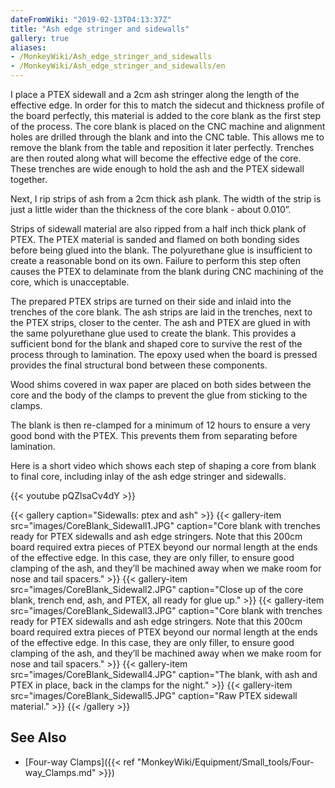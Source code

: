 ```yaml
---
dateFromWiki: "2019-02-13T04:13:37Z"
title: "Ash edge stringer and sidewalls"
gallery: true
aliases:
- /MonkeyWiki/Ash_edge_stringer_and_sidewalls
- /MonkeyWiki/Ash_edge_stringer_and_sidewalls/en
---
```

I place a PTEX sidewall and a 2cm ash stringer along the length of the effective edge. In order for this to match the sidecut and thickness profile of the board perfectly, this material is added to the core blank as the first step of the process. The core blank is placed on the CNC machine and alignment holes are drilled through the blank and into the CNC table. This allows me to remove the blank from the table and reposition it later perfectly. Trenches are then routed along what will become the effective edge of the core. These trenches are wide enough to hold the ash and the PTEX sidewall together.
 
Next, I rip strips of ash from a 2cm thick ash plank. The width of the strip is just a little wider than the thickness of the core blank - about 0.010”. 

Strips of sidewall material are also ripped from a half inch thick plank of PTEX. The PTEX material is sanded and flamed on both bonding sides before being glued into the blank. The polyurethane glue is insufficient to create a reasonable bond on its own. Failure to perform this step often causes the PTEX to delaminate from the blank during CNC machining of the core, which is unacceptable. 

The prepared PTEX strips are turned on their side and inlaid into the trenches of the core blank. The ash strips are laid in the trenches, next to the PTEX strips, closer to the center. The ash and PTEX are glued in with the same polyurethane glue used to create the blank. This provides a sufficient bond for the blank and shaped core to survive the rest of the process through to lamination. The epoxy used when the board is pressed provides the final structural bond between these components.

Wood shims covered in wax paper are placed on both sides between the core and the body of the clamps to prevent the glue from sticking to the clamps. 

The blank is then re-clamped for a minimum of 12 hours to ensure a very good bond with the PTEX. This prevents them from separating before lamination.

Here is a short video which shows each step of shaping a core from blank to final core, including inlay of the ash edge stringer and sidewalls.

{{< youtube pQZlsaCv4dY >}}


{{< gallery  caption="Sidewalls: ptex and ash" >}}
{{< gallery-item src="images/CoreBlank_Sidewall1.JPG" caption="Core blank with trenches ready for PTEX sidewalls and ash edge stringers. Note that this 200cm board required extra pieces of PTEX beyond our normal length at the ends of the effective edge. In this case, they are only filler, to ensure good clamping of the ash, and they’ll be machined away when we make room for nose and tail spacers." >}}
{{< gallery-item src="images/CoreBlank_Sidewall2.JPG" caption="Close up of the core blank, trench end, ash, and PTEX, all ready for glue up." >}}
{{< gallery-item src="images/CoreBlank_Sidewall3.JPG" caption="Core blank with trenches ready for PTEX sidewalls and ash edge stringers. Note that this 200cm board required extra pieces of PTEX beyond our normal length at the ends of the effective edge. In this case, they are only filler, to ensure good clamping of the ash, and they’ll be machined away when we make room for nose and tail spacers." >}}
{{< gallery-item src="images/CoreBlank_Sidewall4.JPG" caption="The blank, with ash and PTEX in place, back in the clamps for the night." >}}
{{< gallery-item src="images/CoreBlank_Sidewall5.JPG" caption="Raw PTEX sidewall material." >}}
{{< /gallery >}}


## See Also 
- [Four-way Clamps]({{< ref "MonkeyWiki/Equipment/Small_tools/Four-way_Clamps.md" >}})


